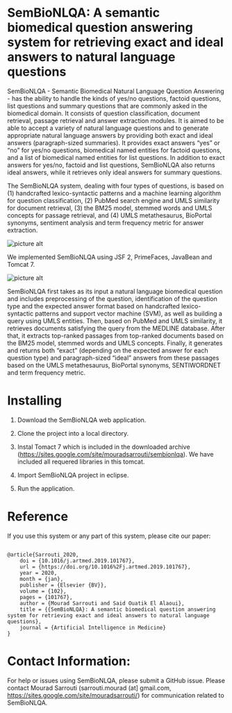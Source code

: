 SemBioNLQA: A semantic biomedical question answering system for retrieving exact and ideal answers to natural language questions
===================

SemBioNLQA - Semantic Biomedical Natural Language Question Answering - has the ability to handle the kinds of yes/no questions, factoid questions, list questions and summary questions that are commonly asked in the biomedical domain. It consists of question classification, document retrieval, passage retrieval and answer extraction modules. It is aimed to be able to accept a variety of natural language  questions and to generate appropriate natural language answers by providing both exact and ideal answers (paragraph-sized summaries). It provides exact  answers “yes” or “no” for yes/no questions, biomedical named entities for factoid questions, and a list of biomedical named entities for list questions.  In addition to exact answers for yes/no, factoid and list questions, SemBioNLQA also returns ideal answers, while it retrieves only ideal answers for summary  questions.

The SemBioNLQA system, dealing with four types of questions, is based on (1) handcrafted lexico-syntactic patterns and a machine learning algorithm for question classification, (2) PubMed search engine and UMLS similarity for document retrieval, (3) the BM25 model, stemmed words and UMLS concepts for passage retrieval, and (4) UMLS metathesaurus, BioPortal synonyms, sentiment analysis and term frequency metric for answer extraction. 


![picture alt](https://github.com/sarrouti/SemBioNLQA/blob/master/SemBioNLQA/Graphical%20abstract-1.jpg "Title is optional")

We implemented SemBioNLQA using JSF 2, PrimeFaces, JavaBean and Tomcat 7.

![picture alt](https://github.com/sarrouti/SemBioNLQA/blob/master/SemBioNLQAp.png "Title is optional")

SemBioNLQA first takes as its input a natural language biomedical question and includes preprocessing of the question, identification of the question type and the expected answer format based on handcrafted lexico-syntactic patterns and support vector machine (SVM), as well as building a query using UMLS entities. Then, based on PubMed and UMLS similarity, it retrieves documents satisfying the query from the MEDLINE database. After that, it extracts top-ranked passages from top-ranked documents based on the BM25 model, stemmed words and UMLS concepts. Finally, it generates and returns both “exact” (depending on the expected answer for each question type) and paragraph-sized “ideal” answers from these passages based on the UMLS metathesaurus, BioPortal synonyms, SENTIWORDNET and term frequency metric.
# Installing #

1. Download the SemBioNLQA web application.

2. Clone the project into a local directory.

3. Instal Tomact 7 which is included in the downloaded archive (https://sites.google.com/site/mouradsarrouti/sembionlqa). We have included all requered libraries in this tomcat.

4. Import SemBioNLQA project in eclipse.

5. Run the application.

# Reference #

If you use this system or any part of this system, please cite our paper:

<pre><code>
@article{Sarrouti_2020,
	doi = {10.1016/j.artmed.2019.101767},
	url = {https://doi.org/10.1016%2Fj.artmed.2019.101767},
	year = 2020,
	month = {jan},
	publisher = {Elsevier {BV}},
	volume = {102},
	pages = {101767},
	author = {Mourad Sarrouti and Said Ouatik El Alaoui},
	title = {{SemBioNLQA}: A semantic biomedical question answering system for retrieving exact and ideal answers to natural language questions},
	journal = {Artificial Intelligence in Medicine}
}
</code></pre>

# Contact Information: #

For help or issues using SemBioNLQA, please submit a GitHub issue. Please contact Mourad Sarrouti (sarrouti.mourad (at] gmail.com, https://sites.google.com/site/mouradsarrouti/) for communication related to SemBioNLQA.
